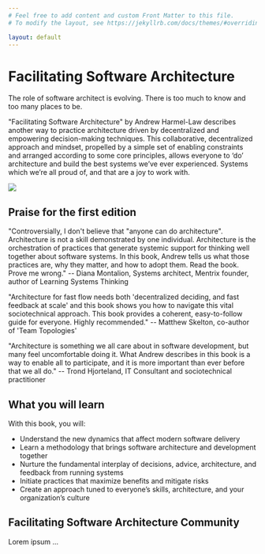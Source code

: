 ```yaml
---
# Feel free to add content and custom Front Matter to this file.
# To modify the layout, see https://jekyllrb.com/docs/themes/#overriding-theme-defaults

layout: default
---
```

# Facilitating Software Architecture
The role of software architect is evolving. There is too much to know and too many places to be.

"Facilitating Software Architecture" by Andrew Harmel-Law describes another way to practice architecture driven by decentralized and empowering decision-making techniques. This collaborative, decentralized approach and mindset, propelled by a simple set of enabling constraints and arranged according to some core principles, allows everyone to ‘do’ architecture and build the best systems we’ve ever experienced. Systems which we’re all proud of, and that are a joy to work with.

![](/assets/img/andrew-harmel-law.png)

## Praise for the first edition
"Controversially, I don't believe that "anyone can do architecture". Architecture is not a skill demonstrated by one individual. Architecture is the orchestration of practices that generate systemic support for thinking well together about software systems. In this book, Andrew tells us what those practices are, why they matter, and how to adopt them. Read the book. Prove me wrong." -- Diana Montalion, Systems architect, Mentrix founder, author of Learning Systems Thinking

"Architecture for fast flow needs both 'decentralized deciding, and fast feedback at scale' and this book shows you how to navigate this vital sociotechnical approach. This book provides a coherent, easy-to-follow guide for everyone. Highly recommended." -- Matthew Skelton, co-author of 'Team Topologies'

"Architecture is something we all care about in software development, but many feel uncomfortable doing it. What Andrew describes in this book is a way to enable all to participate, and it is more important than ever before that we all do." -- Trond Hjorteland, IT Consultant and sociotechnical practitioner

## What you will learn
With this book, you will:
* Understand the new dynamics that affect modern software delivery 
* Learn a methodology that brings software architecture and development together
* Nurture the fundamental interplay of decisions, advice, architecture, and feedback from running systems
* Initiate practices that maximize benefits and mitigate risks
* Create an approach tuned to everyone’s skills, architecture, and your organization’s culture


## Facilitating Software Architecture Community
Lorem ipsum ...
